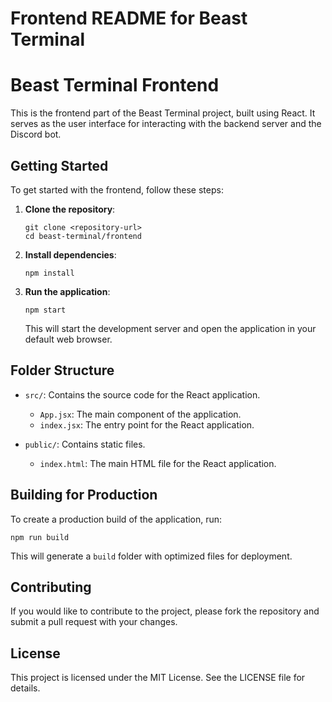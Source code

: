# Frontend README for Beast Terminal

# Beast Terminal Frontend

This is the frontend part of the Beast Terminal project, built using React. It serves as the user interface for interacting with the backend server and the Discord bot.

## Getting Started

To get started with the frontend, follow these steps:

1. **Clone the repository**:
   ```
   git clone <repository-url>
   cd beast-terminal/frontend
   ```

2. **Install dependencies**:
   ```
   npm install
   ```

3. **Run the application**:
   ```
   npm start
   ```
   This will start the development server and open the application in your default web browser.

## Folder Structure

- `src/`: Contains the source code for the React application.
  - `App.jsx`: The main component of the application.
  - `index.jsx`: The entry point for the React application.
  
- `public/`: Contains static files.
  - `index.html`: The main HTML file for the React application.

## Building for Production

To create a production build of the application, run:
```
npm run build
```
This will generate a `build` folder with optimized files for deployment.

## Contributing

If you would like to contribute to the project, please fork the repository and submit a pull request with your changes.

## License

This project is licensed under the MIT License. See the LICENSE file for details.